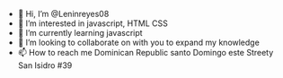 - 👋 Hi, I’m @Leninreyes08
- 👀 I’m interested in javascript, HTML CSS
- 🌱 I’m currently learning javascript 
- 💞️ I’m looking to collaborate on with you to expand my knowledge
- 📫 How to reach me Dominican Republic santo Domingo este Streety San Isidro #39

<!---
Leninreyes08/Leninreyes08 is a ✨ special ✨ repository because its `README.md` (this file) appears on your GitHub profile.
You can click the Preview link to take a look at your changes.
--->
